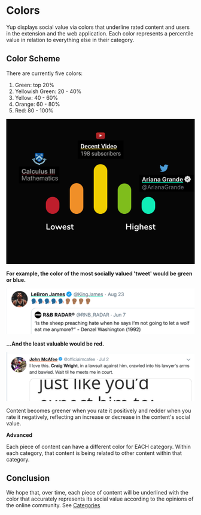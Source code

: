 # Colors

Yup displays social value via colors that underline rated content and users in the extension and the web application. Each color represents a percentile value in relation to everything else in their category.

## Color Scheme

There are currently five colors:

1. Green: top 20%
2. Yellowish Green: 20 - 40%
3. Yellow: 40 - 60%
4. Orange: 60 - 80%
5. Red: 80 - 100%

![](../.gitbook/assets/spectrum%20%281%29.png)

**For example, the color of the most socially valued 'tweet' would be green or blue.**

![](../.gitbook/assets/blue.png)

**...And the least valuable would be red.**

![](../.gitbook/assets/orange%20%281%29.png)

Content becomes greener when you rate it positively and redder when you rate it negatively, reflecting an increase or decrease in the content's social value.

**Advanced**

Each piece of content can have a different color for EACH category. Within each category, that content is being related to other content within that category.

## Conclusion

We hope that, over time, each piece of content will be underlined with the color that accurately represents its social value according to the opinions of the online community. See [Categories](categories.md)

